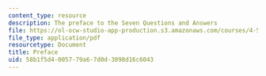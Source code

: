 ```yaml
---
content_type: resource
description: The preface to the Seven Questions and Answers
file: https://ol-ocw-studio-app-production.s3.amazonaws.com/courses/4-540-introduction-to-shape-grammars-i-fall-2018/58b1f5d4005779a67d0d3098d16c6043_MIT4_540F18_preface.pdf
file_type: application/pdf
resourcetype: Document
title: Preface
uid: 58b1f5d4-0057-79a6-7d0d-3098d16c6043
---
```

